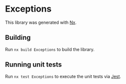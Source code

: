 # Exceptions

This library was generated with [Nx](https://nx.dev).

## Building

Run `nx build Exceptions` to build the library.

## Running unit tests

Run `nx test Exceptions` to execute the unit tests via [Jest](https://jestjs.io).
